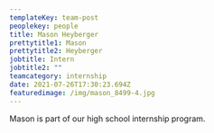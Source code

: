 ```yaml
---
templateKey: team-post
peoplekey: people
title: Mason Heyberger
prettytitle1: Mason
prettytitle2: Heyberger
jobtitle: Intern
jobtitle2: ""
teamcategory: internship
date: 2021-07-26T17:30:23.694Z
featuredimage: /img/mason_8499-4.jpg
---
```


Mason is part of our high school internship program.
